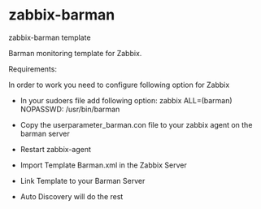 # zabbix-barman

zabbix-barman template

Barman monitoring template for Zabbix.


Requirements:

In order to work you need to configure following option for Zabbix 

* In your sudoers file add following option:
zabbix ALL=(barman) NOPASSWD: /usr/bin/barman


* Copy the userparameter_barman.con file to your zabbix agent on the barman server 

* Restart zabbix-agent

* Import Template Barman.xml in the Zabbix Server

* Link Template to your Barman Server

* Auto Discovery will do the rest
